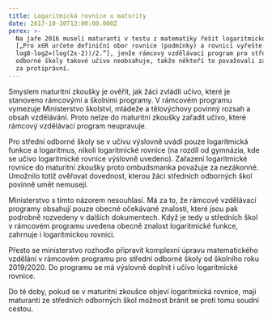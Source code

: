```yaml
---
title: Logaritmická rovnice u maturity
date: 2017-10-30T12:00:00.000Z
perex: >-
  Na jaře 2016 museli maturanti v testu z matematiky řešit logaritmickou rovnici
  [„Pro x∈R určete definiční obor rovnice (podmínky) a rovnici vyřešte:
  log8-log2=(log⁡(2x-2))/2.“], jenže rámcový vzdělávací program pro střední
  odborné školy takové učivo neobsahuje, takže někteří to považovali za nefér a
  za protiprávní.
---
```




Smyslem maturitní zkoušky je ověřit, jak žáci zvládli učivo, které je stanoveno rámcovými a školními programy. V rámcovém programu vymezuje Ministerstvo školství, mládeže a tělovýchovy povinný rozsah a obsah vzdělávání. Proto nelze do maturitní zkoušky zařadit učivo, které rámcový vzdělávací program neupravuje.



Pro střední odborné školy se v učivu výslovně uvádí pouze logaritmická funkce a logaritmus, nikoli logaritmické rovnice (na rozdíl od gymnázia, kde se učivo logaritmické rovnice výslovně uvedeno). Zařazení logaritmické rovnice do maturitní zkoušky proto ombudsmanka považuje za nezákonné. Umožnilo totiž ověřovat dovednost, kterou žáci středních odborných škol povinně umět nemusejí.



Ministerstvo s tímto názorem nesouhlasí. Má za to, že rámcové vzdělávací programy obsahují pouze obecné očekávané znalosti, které jsou pak podrobně rozvedeny v dalších dokumentech. Když je tedy u středních škol v rámcovém programu uvedena obecně znalost logaritmické funkce, zahrnuje i logaritmickou rovnici. 



Přesto se ministerstvo rozhodlo připravit komplexní úpravu matematického vzdělání v rámcovém programu pro střední odborné školy od školního roku 2019/2020. Do programu se má výslovně doplnit i učivo logaritmické rovnice. 



Do té doby, pokud se v maturitní zkoušce objeví logaritmická rovnice, mají maturanti ze středních odborných škol možnost bránit se proti tomu soudní cestou.



